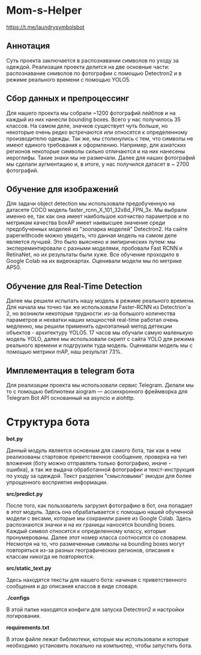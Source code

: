 # Mom-s-Helper

https://t.me/laundrysymbolsbot

## Аннотация

Суть проекта заключается в распознавании символов по уходу за одеждой. Реализация проекта делится на две основные части: распознавание символов по фотографии с помощью Detectron2 и в режиме реального времени с помощью YOLO5. 

## Сбор данных и препроцессинг

Для нашего проекта мы собрали ~1200 фотографий лейблов и на каждый из них нанесли bounding boxes. Всего у нас получилось 35 классов. На самом деле, значков существует чуть больше, но некоторые очень редко встречаются или относятся к определенному производителю одежды. Так же, мы столкнулись с тем, что символы не имеют единого требования к оформлению. Например, для азиатских регионов некоторые символы сильно отличаются и на них нанесены иероглифы. Такие знаки мы не размечали.
Далее для наших фотографий мы сделали аугментацию и, в итоге, у нас получился датасет в ~ 2700 фотографий. 

## Обучение для изображений

Для задачи object detection мы использовали предобученную на датасете COCO модель faster_rcnn_X_101_32x8d_FPN_3x. Мы выбрали именно ее, так как она имеет наибольшое колчиство параметров и по метрикам качества boxAP имеет наивысшее значение среди предобученных моделей из "зоопарка моделей" Detectron2. На сайте paperwithcode можно увидеть, что данная модель на самом деле является лучшей. Это было выяснено и эмпирических путем: мы экспереминтировали с разными моделями, пробовали Fast RCNN и RetinaNet, но их результаты были хуже. Все обучение проходило в Google Colab на их видеокартах. Оценивали модели мы по метрике AP50.

## Обучение для Real-Time Detection 

Далее мы решили испытать нашу модель в режиме реального времени. Для начала мы точно так же использовали Faster-RCNN из Detectrion'a 2, но возникли некоторые трудности: из-за большого количества параметров и нехватки наших мощностей real-time работал очень медленно, мы решили применить одноэтапный метод детекции объектов - архитектуру YOLO5. 17 часов мы обучали самую маленькую модель YOLO, далее мы использовали скрипт с сайта YOLO для режима реального времени и подгрузили туда модель. Оценивали модель мы с помощью метрики mAP, наш результат 73%. 

## Имплементация в telegram бота

Для реализации проекта мы использовали сервис Telegram. Делали мы то с помощью библиотеки aiogram — ассинхронного фреймворка для Telegram Bot API основанный на asyncio и aiohttp.

# Структура бота 

**bot.py**

Данный модуль является основным для самого бота, так как в нем реализованы стартовое приветственное сообщение, проверка на тип вложения (боту можно отправлять только фотографию, иначе - ошибка), а так же выдача обработанной фотографии и текст-инструкция по уходу за одеждой. Текст разделен "смысловыми" эмодзи для более упрощенного восприятия информации. 

**src/predict.py**

После того, как пользователь загрузил фотографию в бот, она попадает в этот модуль. Здесь она обрабатывается с помощью нашей обученной модели с весами, которые мы сохранили ранее из Google Colab. Здесь распознаются значки и на их границы наносятся bounding boxes. Каждый символ относится к определенному классу, которые пронумерованы. Далее этот номер класса соотносится со словарем. Несмотря на то, что размеченные символы на bounding boxes могут повторяться из-за разных географических регионов, описания к классам никогда не повторяются.

**src/static_text.py**

Здесь находятся тексты для нашего бота: начиная с приветственного сообщения и до описания классов в виде словаря. 

**./configs**

В этой папке находятся конфиги для запуска Detectron2 и настройки логирования.

**requirements.txt**

В этом файле лежат библиотеки, которые мы использовали и которые необходимо установить локально на компьютер, чтобы запустить бота. 



